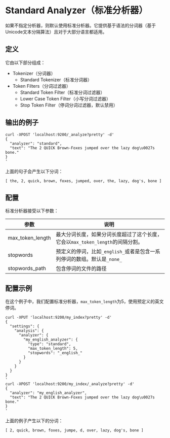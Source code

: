 # Standard Analyzer（标准分析器）

如果不指定分析器，则默认使用标准分析器。它提供基于语法的分词器（基于Unicode文本分隔算法）且对于大部分语言都适用。

## 定义

它由以下部分组成：

- Tokenizer（分词器）
	- Standard Tokenizer（标准分词器）
- Token Filters（分词过滤器）
	- Standard Token Filter（标准分词过滤器）
	- Lower Case Token Filter（小写分词过滤器）
	- Stop Token Filter（停词分词过滤器，默认禁用）

## 输出的例子

```
curl -XPOST 'localhost:9200/_analyze?pretty' -d'
{
  "analyzer": "standard",
  "text": "The 2 QUICK Brown-Foxes jumped over the lazy dog\u0027s bone."
}
'
```

上面的句子会产生以下分词：

```
[ the, 2, quick, brown, foxes, jumped, over, the, lazy, dog's, bone ]
```

## 配置

标准分析器接受以下参数：

|参数|说明|
|---|----|
|max_token_length|最大分词长度，如果分词长度超过了这个长度，它会以`max_token_length`的间隔分割。|
|stopwords|预定义的停词，比如`_english_`或者是包含一系列停词的数组。默认是`_none_`|
|stopwords_path|包含停词的文件的路径|

## 配置示例

在这个例子中，我们配置标准分析器，`max_token_length`为5，使用预定义的英文停词。

```
curl -XPUT 'localhost:9200/my_index?pretty' -d'
{
  "settings": {
    "analysis": {
      "analyzer": {
        "my_english_analyzer": {
          "type": "standard",
          "max_token_length": 5,
          "stopwords": "_english_"
        }
      }
    }
  }
}
'
curl -XPOST 'localhost:9200/my_index/_analyze?pretty' -d'
{
  "analyzer": "my_english_analyzer",
  "text": "The 2 QUICK Brown-Foxes jumped over the lazy dog\u0027s bone."
}
'
```

上面的例子产生以下的分词：

```
[ 2, quick, brown, foxes, jumpe, d, over, lazy, dog's, bone ]
```
